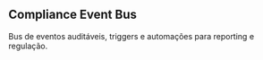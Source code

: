 ## Compliance Event Bus

Bus de eventos auditáveis, triggers e automações para reporting e regulação.